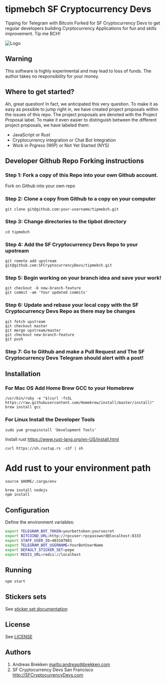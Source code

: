 # tipmebch SF Cryptocurrency Devs

Tipping for Telegram with Bitcoin Forked for SF Cryptocurrency Devs to get regular developers building Cyrptocurrency Applications for fun and skills improvement. Tip me BCH!

![Logo](https://raw.githubusercontent.com/abrkn/tipmebch/master/logo.png)

## Warning

This software is highly experimental and may lead to loss of funds.
The author takes no responsibility for your money.

## Where to get started?
Ah, great question! In fact, we anticipated this very question. To make it as easy as possible to jump right in, we have
created project proposals within the issues of this repo. The project proposals are denoted with the Project Proposal label.
To make it even easier to distinguish between the different project proposals, we have labeled them:

* JavaScript or Rust
* Cryptocurrency integration or Chat Bot Integration
* Work in Prgress (WIP) or Not Yet Started (NYS)

## Developer Github Repo Forking instructions
### Step 1: Fork a copy of this Repo into your own Github account.
Fork on Github into your own repo

### Step 2: Clone a copy from Github to a copy on your computer
```shell
git clone git@github.com:your-username/tipmebch.git
```

### Step 3: Change directories to the tipbot directory
```shell
cd tipmebch
```

### Step 4: Add the SF Cryptocurrency Devs Repo to your upstream
```shell
git remote add upstream git@github.com:SFCryptocurrencyDevs/tipmebch.git
```

### Step 5: Begin working on your branch idea and save your work!
```shell
git checkout -b new-branch-feature
git commit -am 'Your updated commits'
```

### Step 6: Update and rebase your local copy with the SF Cryptocurrency Devs Repo as there may be changes
```shell
git fetch upstream
git checkout master
git merge upstream/master
git checkout new-branch-feature
git push
```

### Step 7: Go to Github and make a Pull Request and The SF Cryptocurrency Devs Telegram should alert with a post!


## Installation

### For Mac OS Add Home Brew GCC to your Homebrew
```shell
/usr/bin/ruby -e "$(curl -fsSL https://raw.githubusercontent.com/Homebrew/install/master/install)"
brew install gcc
```

### For Linux Install the Developer Tools
```shell
sudo yum groupinstall 'Development Tools'
```

Install rust https://www.rust-lang.org/en-US/install.html
```
curl https://sh.rustup.rs -sSf | sh
```

# Add rust to your environment path
```
source $HOME/.cargo/env
```

```bash
brew install nodejs
npm install
```

## Configuration

Define the environment variables:

```bash
export TELEGRAM_BOT_TOKEN=yourbottoken:yoursecret
export BITCOIND_URL=http://rpcuser:rpcpassword@localhost:8333
export STAFF_USER_ID=403107081
export TELEGRAM_BOT_USERNAME=YourBotUserName
export DEFAULT_STICKER_SET=pepe
export REDIS_URL=redis://localhost
```

## Running

```bash
npm start
```

## Stickers sets

See [sticker set documentation](docs/stickers.md)

## License

See [LICENSE](LICENSE)

## Authors

1. Andreas Brekken <mailto:andreas@brekken.com>
2. SF Cryptocurrency Devs San Francisco <http://SFCryptocurrencyDevs.com>
